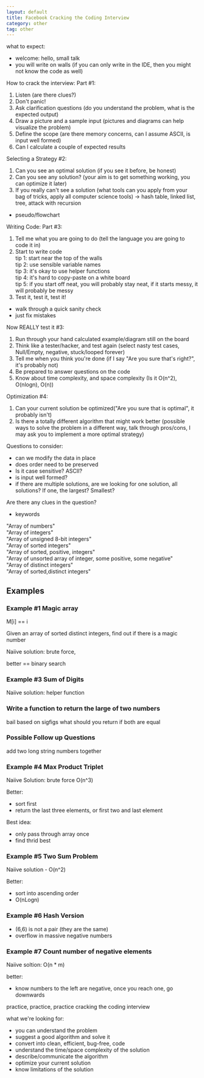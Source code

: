 ```yaml
---
layout: default
title: Facebook Cracking the Coding Interview
category: other
tag: other
---
```


what to expect:  
- welcome: hello, small talk  
- you will write on walls (if you can only write in the IDE, then you might not know the code as well)  

How to crack the interview: Part \#1:
1. Listen (are there clues?)  
2. Don't panic!  
3. Ask clarification questions (do you understand the problem, what is the expected output)  
4. Draw a picture and a sample input (pictures and diagrams can help visualize the problem)  
5. Define the scope (are there memory concerns, can I assume ASCII, is input well formed)  
6. Can I calculate a couple of expected results  

Selecting a Strategy \#2:  
1. Can you see an optimal solution (if you see it before, be honest)  
2. Can you see any solution? (your aim is to get something working, you can optimize it later)  
3. If you really can't see a solution (what tools can you apply from your bag of tricks, apply all computer science tools) -> hash table, linked list, tree, attack with recursion  
- pseudo/flowchart  

Writing Code: Part \#3:  
1. Tell me what you are going to do (tell the language you are going to code it in)  
2. Start to write code  
tip 1: start near the top of the walls  
tip 2: use sensible variable names  
tip 3: it's okay to use helper functions  
tip 4: it's hard to copy-paste on a white board  
tip 5: if you start off neat, you will probably stay neat, if it starts messy, it will probably be messy  
3. Test it, test it, test it!  
- walk through a quick sanity check    
- just fix mistakes    

Now REALLY test it \#3:  
1. Run through your hand calculated example/diagram still on the board  
2. Think like a tester/hacker, and test again (select nasty test cases, Null/Empty, negative, stuck/looped forever)    
3. Tell me when you think you're done (if I say "Are you sure that's right?", it's probably not)    
4. Be prepared to answer questions on the code  
5. Know about time complexity, and space complexity (Is it O(n^2), O(nlogn), O(n))  

Optimization \#4:
1. Can your current solution be optimized("Are you sure that is optimal", it probably isn't)  
2. Is there a totally different algorithm that might work better (possible ways to solve the problem in a different way, talk through pros/cons, I may ask you to implement a more optimal strategy)  

Questions to consider:
- can we modify the data in place  
- does order need to be preserved  
- Is it case sensitive? ASCII?  
- is input well formed?  
- if there are multiple solutions, are we looking for one solution, all solutions? If one, the largest? Smallest?  

Are there any clues in the question?  
- keywords  

"Array of numbers"  
"Array of integers"  
"Array of unsigned 8-bit integers"    
"Array of sorted integers"  
"Array of sorted, positive, integers"  
"Array of unsorted array of integer, some positive, some negative"  
"Array of distinct integers"  
"Array of sorted,distinct integers"  

## Examples

### Example \#1 Magic array
M[i] == i

Given an array of sorted distinct integers, find out if there is a magic number

Naiive solution:
brute force,

better == binary search

### Example \#3 Sum of Digits

Naiive solution:
helper function

### Write a function to return the large of two numbers

bail based on sigfigs
what should you return if both are equal

### Possible Follow up Questions

add two long string numbers together

### Example \#4 Max Product Triplet

Naiive Solution:
brute force O(n^3)

Better:
- sort first
- return the last three elements, or first two and last element

Best idea:
- only pass through array once
- find thrid best

### Example \#5 Two Sum Problem

Naiive solution - O(n^2)

Better:
- sort into ascending order
- O(nLogn)

### Example \#6 Hash Version

- (6,6) is not a pair (they are the same)
- overflow in massive negative numbers

### Example \#7 Count number of negative elements

Naiive soltion:
O(n * m)

better:
- know numbers to the left are negative, once you reach one, go downwards

practice, practice, practice
cracking the coding interview

what we're looking for:
- you can understand the problem  
- suggest a good algorithm and solve it  
- convert into clean, efficient, bug-free, code  
- understand the time/space complexity of the solution  
- describe/communicate the algorithm  
- optimize your current solution  
- know limitations of the solution  
